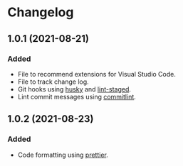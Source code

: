 # Changelog

## 1.0.1 (2021-08-21)

### Added

- File to recommend extensions for Visual Studio Code.
- File to track change log.
- Git hooks using [husky](https://github.com/typicode/husky) and [lint-staged](https://github.com/okonet/lint-staged).
- Lint commit messages using [commitlint](https://github.com/conventional-changelog/commitlint).

## 1.0.2 (2021-08-23)

### Added

- Code formatting using [prettier](https://github.com/prettier/prettier).
